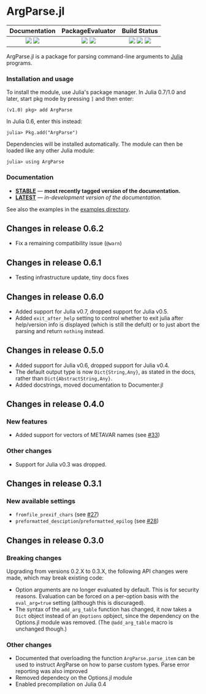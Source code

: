 # ArgParse.jl

| **Documentation**                                                               | **PackageEvaluator**                                            | **Build Status**                                                                                |
|:-------------------------------------------------------------------------------:|:---------------------------------------------------------------:|:-----------------------------------------------------------------------------------------------:|
| [![][docs-stable-img]][docs-stable-url] [![][docs-latest-img]][docs-latest-url] | [![][pkg-0.5-img]][pkg-0.5-url] [![][pkg-0.6-img]][pkg-0.6-url] | [![][travis-img]][travis-url] [![][appveyor-img]][appveyor-url] [![][codecov-img]][codecov-url] |

ArgParse.jl is a package for parsing command-line arguments to
[Julia][julia] programs.

### Installation and usage

To install the module, use Julia's package manager. In Julia 0.7/1.0 and later, start pkg mode by pressing `]`
and then enter:

```
(v1.0) pkg> add ArgParse
```

In Julia 0.6, enter this instead:

```
julia> Pkg.add("ArgParse")
```

Dependencies will be installed automatically.
The module can then be loaded like any other Julia module:

```
julia> using ArgParse
```

### Documentation

- [**STABLE**][docs-stable-url] &mdash; **most recently tagged version of the documentation.**
- [**LATEST**][docs-latest-url] &mdash; *in-development version of the documentation.*

See also the examples in the [examples directory](examples).

## Changes in release 0.6.2

* Fix a remaining compatibility issue (`@warn`)

## Changes in release 0.6.1

* Testing infrastructure update, tiny docs fixes

## Changes in release 0.6.0

* Added support for Julia v0.7, dropped support for Julia v0.5.
* Added `exit_after_help` setting to control whether to exit julia after help/version info is displayed
  (which is still the defult) or to just abort the parsing and return `nothing` instead.

## Changes in release 0.5.0

* Added support for Julia v0.6, dropped support for Julia v0.4.
* The default output type is now `Dict{String,Any}`, as stated in the docs,
  rather than `Dict{AbstractString,Any}`.
* Added docstrings, moved documentation to Documenter.jl

## Changes in release 0.4.0

### New features

* Added support for vectors of METAVAR names (see [#33][PR33])

### Other changes

* Support for Julia v0.3 was dropped.

## Changes in release 0.3.1

### New available settings

* `fromfile_prexif_chars` (see [#27][PR27])
* `preformatted_desciption`/`preformatted_epilog` (see [#28][PR28])

## Changes in release 0.3.0

### Breaking changes

Upgrading from versions 0.2.X to 0.3.X, the following API changes were made,
which may break existing code:

* Option arguments are no longer evaluated by default. This is for security
  reasons. Evaluation can be forced on a per-option basis with the
  `eval_arg=true` setting (although this is discuraged).
* The syntax of the `add_arg_table` function has changed, it now takes a `Dict`
  object instead of an `@options` opbject, since the dependency on the
  Options.jl module was removed. (The `@add_arg_table` macro is unchanged
  though.)

### Other changes

* Documented that overloading the function `ArgParse.parse_item` can be used to
  instruct ArgParse on how to parse custom types. Parse error reporting was
  also improved
* Removed dependecy on the Options.jl module
* Enabled precompilation on Julia 0.4


[Julia]: http://julialang.org

[docs-stable-img]: https://img.shields.io/badge/docs-stable-blue.svg
[docs-stable-url]: https://carlobaldassi.github.io/ArgParse.jl/stable
[docs-latest-img]: https://img.shields.io/badge/docs-latest-blue.svg
[docs-latest-url]: https://carlobaldassi.github.io/ArgParse.jl/latest

[travis-img]: https://travis-ci.org/carlobaldassi/ArgParse.jl.svg?branch=master
[travis-url]: https://travis-ci.org/carlobaldassi/ArgParse.jl

[appveyor-img]: https://ci.appveyor.com/api/projects/status/5c81omg867fu2gfy/branch/master?svg=true
[appveyor-url]: https://ci.appveyor.com/project/carlobaldassi/argparse-jl/branch/master

[codecov-img]: https://codecov.io/gh/carlobaldassi/ArgParse.jl/branch/master/graph/badge.svg
[codecov-url]: https://codecov.io/gh/carlobaldassi/ArgParse.jl

[pkg-0.5-img]: http://pkg.julialang.org/badges/ArgParse_0.5.svg
[pkg-0.5-url]: http://pkg.julialang.org/?pkg=ArgParse
[pkg-0.6-img]: http://pkg.julialang.org/badges/ArgParse_0.6.svg
[pkg-0.6-url]: http://pkg.julialang.org/?pkg=ArgParse

[PR27]: https://github.com/carlobaldassi/ArgParse.jl/pull/27
[PR28]: https://github.com/carlobaldassi/ArgParse.jl/pull/28
[PR33]: https://github.com/carlobaldassi/ArgParse.jl/pull/33
